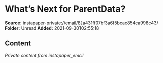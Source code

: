 # What’s Next for ParentData?

**Source:** instapaper-private://email/82a431ff07bf3a6f5bcac854ca998c43/
**Folder:** Unread
**Added:** 2021-09-30T02:55:18




## Content
*Private content from instapaper_email*
